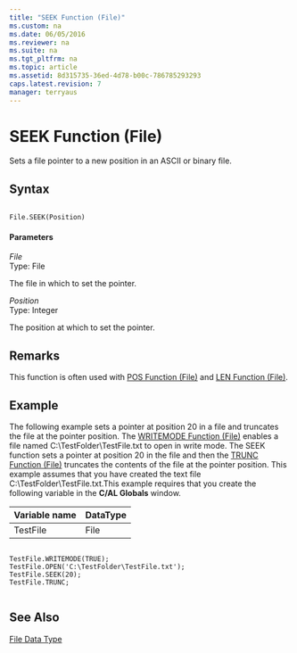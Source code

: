 ```yaml
---
title: "SEEK Function (File)"
ms.custom: na
ms.date: 06/05/2016
ms.reviewer: na
ms.suite: na
ms.tgt_pltfrm: na
ms.topic: article
ms.assetid: 8d315735-36ed-4d78-b00c-786785293293
caps.latest.revision: 7
manager: terryaus
---
```

# SEEK Function (File)
Sets a file pointer to a new position in an ASCII or binary file.  
  
## Syntax  
  
```  
  
File.SEEK(Position)  
```  
  
#### Parameters  
 *File*  
 Type: File  
  
 The file in which to set the pointer.  
  
 *Position*  
 Type: Integer  
  
 The position at which to set the pointer.  
  
## Remarks  
 This function is often used with [POS Function \(File\)](../dynamics-nav/POS-Function--File-.md) and [LEN Function \(File\)](../dynamics-nav/LEN-Function--File-.md).  
  
## Example  
 The following example sets a pointer at position 20 in a file and truncates the file at the pointer position. The [WRITEMODE Function \(File\)](../dynamics-nav/WRITEMODE-Function--File-.md) enables a file named C:\\TestFolder\\TestFile.txt to open in write mode. The SEEK function sets a pointer at position 20 in the file and then the [TRUNC Function \(File\)](../dynamics-nav/TRUNC-Function--File-.md) truncates the contents of the file at the pointer position. This example assumes that you have created the text file C:\\TestFolder\\TestFile.txt.This example requires that you create the following variable in the **C\/AL Globals** window.  
  
|Variable name|DataType|  
|-------------------|--------------|  
|TestFile|File|  
  
```  
  
TestFile.WRITEMODE(TRUE);  
TestFile.OPEN('C:\TestFolder\TestFile.txt');  
TestFile.SEEK(20);  
TestFile.TRUNC;  
  
```  
  
## See Also  
 [File Data Type](../dynamics-nav/File-Data-Type.md)
